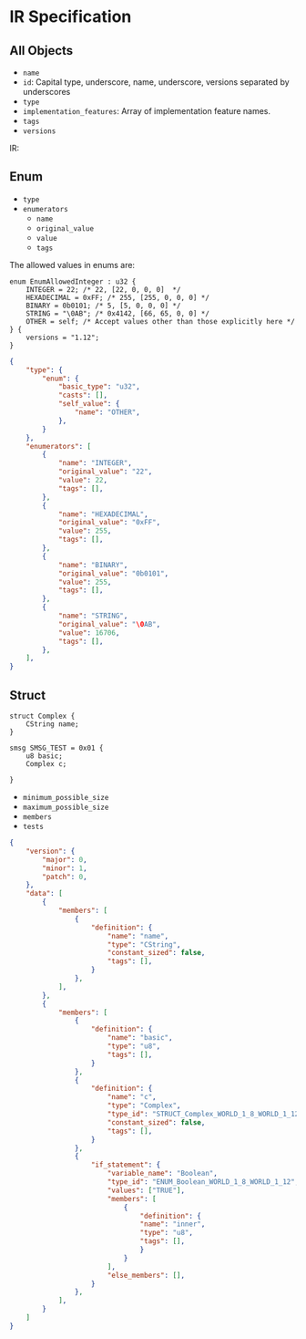# IR Specification

## All Objects

* `name`
* `id`: Capital type, underscore, name, underscore, versions separated by underscores
* `type`
* `implementation_features`: Array of implementation feature names.
* `tags`
* `versions`

IR:

## Enum

* `type`
* `enumerators`
    * `name`
    * `original_value`
    * `value`
    * `tags`

The allowed values in enums are:

```rust,ignore
enum EnumAllowedInteger : u32 {
    INTEGER = 22; /* 22, [22, 0, 0, 0]  */
    HEXADECIMAL = 0xFF; /* 255, [255, 0, 0, 0] */
    BINARY = 0b0101; /* 5, [5, 0, 0, 0] */
    STRING = "\0AB"; /* 0x4142, [66, 65, 0, 0] */
    OTHER = self; /* Accept values other than those explicitly here */
} {
    versions = "1.12";
}
```

```json
{
    "type": {
        "enum": {
            "basic_type": "u32",
            "casts": [],
            "self_value": {
                "name": "OTHER",
            },
        }
    },
    "enumerators": [
        {
            "name": "INTEGER",
            "original_value": "22",
            "value": 22,
            "tags": [],
        },
        {
            "name": "HEXADECIMAL",
            "original_value": "0xFF",
            "value": 255,
            "tags": [],
        },
        {
            "name": "BINARY",
            "original_value": "0b0101",
            "value": 255,
            "tags": [],
        },
        {
            "name": "STRING",
            "original_value": "\0AB",
            "value": 16706,
            "tags": [],
        },
    ],
}
```

## Struct

```rust,ignore
struct Complex {
    CString name;
}

smsg SMSG_TEST = 0x01 {
    u8 basic;
    Complex c;

}
```

* `minimum_possible_size`
* `maximum_possible_size`
* `members`
* `tests`

```json
{
    "version": {
        "major": 0,
        "minor": 1,
        "patch": 0,
    },
    "data": [
        {
            "members": [
                {
                    "definition": {
                        "name": "name",
                        "type": "CString",
                        "constant_sized": false,
                        "tags": [],
                    }
                },
            ],
        },
        {
            "members": [
                {
                    "definition": {
                        "name": "basic",
                        "type": "u8",
                        "tags": [],
                    }
                },
                {
                    "definition": {
                        "name": "c",
                        "type": "Complex",
                        "type_id": "STRUCT_Complex_WORLD_1_8_WORLD_1_12",
                        "constant_sized": false,
                        "tags": [],
                    }
                },
                {
                    "if_statement": {
                        "variable_name": "Boolean",
                        "type_id": "ENUM_Boolean_WORLD_1_8_WORLD_1_12",
                        "values": ["TRUE"],
                        "members": [
                            {
                                "definition": {
                                "name": "inner",
                                "type": "u8",
                                "tags": [],
                                }
                            }
                        ],
                        "else_members": [],
                    }
                },
            ],
        }
    ]
}
```
